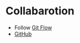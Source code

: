 # Collabarotion 
- Follow [Git Flow](https://www.gitkraken.com/learn/git/git-flow)
- [GitHub](https://github.com/nvie/gitflow)